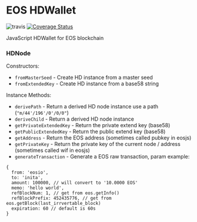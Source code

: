 # EOS HDWallet

![travis](https://travis-ci.org/cobowallet/eoswallet.svg?branch=master)
[![Coverage Status](https://coveralls.io/repos/github/cobowallet/eoswallet/badge.svg?branch=master)](https://coveralls.io/github/cobowallet/eoswallet?branch=master)

JavaScript HDWallet for EOS blockchain

### HDNode

Constructors:

* `fromMasterSeed` - Create HD instance from a master seed
* `fromExtendedKey` - Create HD instance from a base58 string

Instance Methods:

* `derivePath` - Return a derived HD node instance use a path (`"m/44'/196'/0'/0/0"`)
* `deriveChild` - Return a derived HD node instance
* `getPrivateExtendedKey` - Return the private extend key (base58)
* `getPublicExtendedKey` - Return the public extend key (base58)
* `getAddress` - Return the EOS address (sometimes called pubkey in eosjs)
* `getPrivateKey` - Return the private key of the current node / address (sometimes called wif in eosjs)
* `generateTransaction` - Generate a EOS raw transaction, param example:
```
{
  from: 'eosio',
  to: 'inita',
  amount: 100000, // will convert to '10.0000 EOS'
  memo: 'hello world',
  refBlockNum: 1, // get from eos.getInfo()
  refBlockPrefix: 452435776, // get from eos.getBlock(last_irrvertable_block)
  expiration: 60 // default is 60s
}
```
